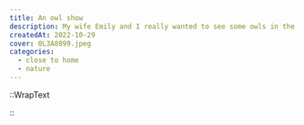 ```yaml
---
title: An owl show
description: My wife Emily and I really wanted to see some owls in the area. In the spring and summer period of 2022, we were spoiled. In a short timespan, we found owls in three different places. A couple of them really close to our home.
createdAt: 2022-10-29
cover: 0L3A8899.jpeg
categories:
  - close to home
  - nature
---
```


::WrapText

::
